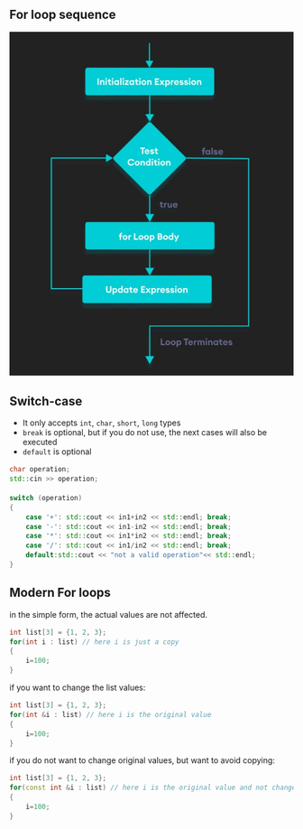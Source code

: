 ## For loop sequence

![](/images/for-loop.jpeg)

## Switch-case

- It only accepts `int`, `char`, `short`, `long` types
- `break` is optional, but if you do not use, the next cases will also be executed
- `default` is optional

```cpp
char operation;
std::cin >> operation;

switch (operation)
{
    case '+': std::cout << in1+in2 << std::endl; break;
    case '-': std::cout << in1-in2 << std::endl; break;
    case '*': std::cout << in1*in2 << std::endl; break;
    case '/': std::cout << in1/in2 << std::endl; break;
    default:std::cout << "not a valid operation"<< std::endl;
}
```

## Modern For loops

in the simple form, the actual values are not affected.

```cpp
int list[3] = {1, 2, 3};
for(int i : list) // here i is just a copy
{
    i=100;
}
```

if you want to change the list values:

```cpp
int list[3] = {1, 2, 3};
for(int &i : list) // here i is the original value
{
    i=100;
}
```

if you do not want to change original values, but want to avoid copying:

```cpp
int list[3] = {1, 2, 3};
for(const int &i : list) // here i is the original value and not changeable
{
    i=100;
}
```
